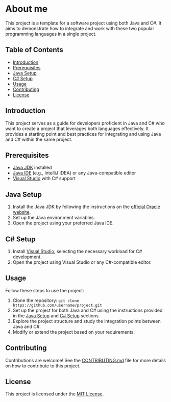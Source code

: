 
# About me

This project is a template for a software project using both Java and C#. It aims to demonstrate how to integrate and work with these two popular programming languages in a single project.

## Table of Contents

- [Introduction](#introduction)
- [Prerequisites](#prerequisites)
- [Java Setup](#java-setup)
- [C# Setup](#csharp-setup)
- [Usage](#usage)
- [Contributing](#contributing)
- [License](#license)

## Introduction

This project serves as a guide for developers proficient in Java and C# who want to create a project that leverages both languages effectively. It provides a starting point and best practices for integrating and using Java and C# within the same project.

## Prerequisites

- [Java JDK](https://www.oracle.com/java/technologies/javase-downloads.html) installed
- [Java IDE](https://www.jetbrains.com/idea/) (e.g., IntelliJ IDEA) or any Java-compatible editor
- [Visual Studio](https://visualstudio.microsoft.com/) with C# support

## Java Setup

1. Install the Java JDK by following the instructions on the [official Oracle website](https://www.oracle.com/java/technologies/javase-downloads.html).
2. Set up the Java environment variables.
3. Open the project using your preferred Java IDE.

## C# Setup

1. Install [Visual Studio](https://visualstudio.microsoft.com/), selecting the necessary workload for C# development.
2. Open the project using Visual Studio or any C#-compatible editor.

## Usage

Follow these steps to use the project:

1. Clone the repository: `git clone https://github.com/username/project.git`
2. Set up the project for both Java and C# using the instructions provided in the [Java Setup](#java-setup) and [C# Setup](#csharp-setup) sections.
3. Explore the project structure and study the integration points between Java and C#.
4. Modify or extend the project based on your requirements.

## Contributing

Contributions are welcome! See the [CONTRIBUTING.md](CONTRIBUTING.md) file for more details on how to contribute to this project.

## License

This project is licensed under the [MIT License](LICENSE.md).



<!---
Adzzse/Adzzse is a ✨ special ✨ repository because its `README.md` (this file) appears on your GitHub profile.
You can click the Preview link to take a look at your changes.
--->
